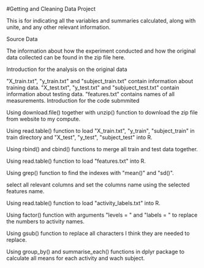 #Getting and Cleaning Data Project

This is for indicating all the variables and summaries calculated, along with unite, and any other relevant information.

Source Data

The information about how the experiment conducted and how the original data collected can be found in the zip file here.

Introduction for the analysis on the original data

"X_train.txt", "y_train.txt" and "subject_train.txt" contain information about training data.
"X_test.txt", "y_test.txt" and "subjuect_test.txt" contain information about testing data.
"features.txt" contains names of all measurements.
Introduction for the code submmited

Using download.file() together with unzip() function to download the zip file from website to my compute.

Using read.table() function to load "X_train.txt", "y_train", "subject_train" in train directory and "X_test", "y_test", "subject_test" into R.

Using rbind() and cbind() functions to merge all train and test data together.

Using read.table() function to load "features.txt" into R.

Using grep() function to find the indexes with "mean()" and "sd()".

select all relevant columns and set the columns name using the selected features name.

Using read.table() function to load "activity_labels.txt" into R.

Using factor() function with arguments "levels = " and "labels = " to replace the numbers to activity names.

Using gsub() function to replace all characters I think they are needed to replace.

Using group_by() and summarise_each() functions in dplyr package to calculate all means for each activity and wach subject.
